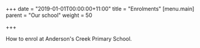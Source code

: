 +++
date = "2019-01-01T00:00:00+11:00"
title = "Enrolments"
 [menu.main]
   parent = "Our school"
   weight = 50

+++

How to enrol at Anderson's Creek Primary School.
